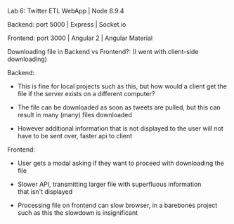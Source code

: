 Lab 6: Twitter ETL WebApp | Node 8.9.4

Backend: port 5000 | Express | Socket.io

Frontend: port 3000 | Angular 2 | Angular Material

Downloading file in Backend vs Frontend?: (I went with client-side downloading)

Backend:
- This is fine for local projects such as this, but how would a client    get the file if the server exists on a different computer?

- The file can be downloaded as soon as tweets are pulled, but this can   result in many (many) files downloaded

- However additional information that is not displayed to the user will   not have to be sent over, faster api to client

Frontend:
- User gets a modal asking if they want to proceed with downloading the   file

- Slower API, transmitting larger file with superfluous information  
  that isn't displayed

- Processing file on frontend can slow browser, in a barebones project    such as this the slowdown is insignificant